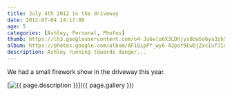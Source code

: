 ```yaml
---
title: July 4th 2012 in the driveway
date: 2012-07-04 14:17:00
age: 5
categories: [Ashley, Personal, Photos]
thumb: https://lh3.googleusercontent.com/o4-Ju6wlo6X3LDhjys8Uw5o6ya3zh5wtxeD4T_0FR2KpVIEZCoPcIiBsmoa2liHaqH0RauCQaneOO04OqBc3cSDMJskm6FoXn6whvCQm4Vs3utXzKYjWHCjaC1Sl_mzpGcetehdrP3ulVAKZRvFnmAY0FPfPk3MfbeOsGUXNkome_BtlusqyTB6-ef1Ma12_7uEZFMYwmU30oga6WxrECAz4DaiT3T8EOcBxk3AaqJS1AXC3BumpZBM-NT7Y3aw67YHhc0FyCQPS3l8-aWn5NkGv6pCxwELHNyotMktj_pH-K-5_okYyjiC_q0X1WjVLGfkdFPXJefwaQMjK4b4jPqEVSLiOH02_9aHfvTHRtgY4kkB0LvL5QHvqoqXVbiXlLfewe5C8B8y5xVuBv-EZBxgcWDvwkWh-4S0wGzx0BR91VMQU-_E42jq_p_uXTJNamdLHL0YMNZ0zXpwF8DGD0zQPz87mH-qT9G22DamBmHcFIdkkqxnv1AreLssG-jGnpucQLSPIp2WhX59_bgIn8Jqgp4iqVT37fIzhthrCtvJgnIWwrfKwyNB9EoAtJ1KHlIM4dvXzMqVJwHuBcAcWTtvbcZCQM8M0PMbB9pw0TCghY5A1ueowjfQ5TlMoWqs4pu8O_svCEVbkRQ-uQ2_d2vWX=w435-h326-no
album: https://photos.google.com/album/AF1QipPf_wy6-42psY9EwDjZxcIufJIq6V0cZi5iNDeY
description: Ashley running towards danger...
---
```

We had a small firework show in the driveway this year.

[<img src="{{ page.thumb }}" alt="{{ page.description }}" class="wyseguys-album"/>]({{ page.gallery }})